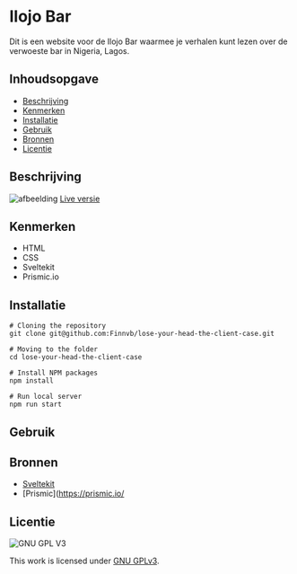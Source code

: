 

# Ilojo Bar
Dit is een website voor de Ilojo Bar waarmee je verhalen kunt lezen over de verwoeste bar in Nigeria, Lagos.


## Inhoudsopgave

  * [Beschrijving](#beschrijving)
  * [Kenmerken](#kenmerken)
  * [Installatie](#installatie)
  * [Gebruik](#gebruik)
  * [Bronnen](#bronnen)
  * [Licentie](#licentie)

## Beschrijving

![afbeelding](https://user-images.githubusercontent.com/26089533/206701604-952e5e84-06d3-463d-a655-3add62cdd66f.png)
[Live versie](https://lose-your-head-the-client-case-orcin.vercel.app/)

## Kenmerken

* HTML
* CSS
* Sveltekit
* Prismic.io

## Installatie

```
# Cloning the repository
git clone git@github.com:Finnvb/lose-your-head-the-client-case.git

# Moving to the folder
cd lose-your-head-the-client-case

# Install NPM packages
npm install

# Run local server
npm run start

```

## Gebruik

## Bronnen
- [Sveltekit](https://kit.svelte.dev/)
- [Prismic](https://prismic.io/
## Licentie

![GNU GPL V3](https://www.gnu.org/graphics/gplv3-127x51.png)

This work is licensed under [GNU GPLv3](./LICENSE).
